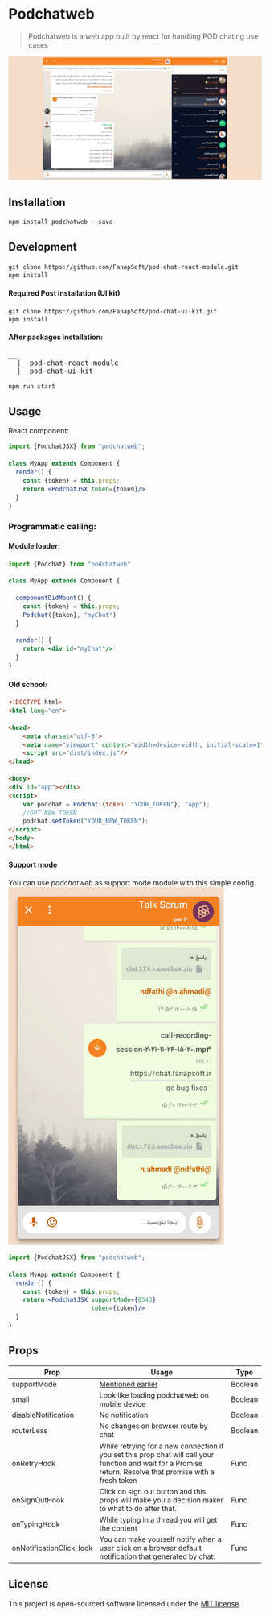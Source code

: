 # Podchatweb

> Podchatweb is a web app built by react for handling POD chating use cases

[![Preview of Podchat web][preview_image]][preview_image_url]

## Installation

```
npm install podchatweb --save
```

## Development

####    

```
git clone https://github.com/FanapSoft/pod-chat-react-module.git
npm install
```

#### Required Post installation (UI kit)

```
git clone https://github.com/FanapSoft/pod-chat-ui-kit.git
npm install
```

#### After packages installation:

<pre>
__
  |_ pod-chat-react-module
  |_ pod-chat-ui-kit
</pre>

```bash
npm run start
```

## Usage

React component:

```jsx
import {PodchatJSX} from "podchatweb";

class MyApp extends Component {
  render() {
    const {token} = this.props;
    return <PodchatJSX token={token}/>
  }
}
```

### Programmatic calling:

#### Module loader:

```jsx
import {Podchat} from "podchatweb"

class MyApp extends Component {

  componentDidMount() {
    const {token} = this.props;
    Podchat({token}, "myChat")
  }

  render() {
    return <div id="myChat"/>
  }
}
```

#### Old school:

```html
<!DOCTYPE html>
<html lang="en">

<head>
    <meta charset="utf-8">
    <meta name="viewport" content="width=device-width, initial-scale=1">
    <script src="dist/index.js"/>
</head>

<body>
<div id="app"></div>
<script>
    var podchat = Podchat({token: "YOUR_TOKEN"}, "app");
    //GOT NEW TOKEN
    podchat.setToken("YOUR_NEW_TOKEN");
</script>
</body>
</html>
```

#### Support mode

You can use *podchatweb* as support mode module with this simple config.
[![Support mode][support_mode]][support_mode_url]

```jsx
import {PodchatJSX} from "podchatweb";

class MyApp extends Component {
  render() {
    const {token} = this.props;
    return <PodchatJSX supportMode={8543}
                       token={token}/>
  }
}
```

## Props

<table>
<thead><th>Prop</th><th>Usage</th><th>Type</th></thead>
<tbody>

<tr>
<td>supportMode</td><td> <a href="#support-mode">Mentioned earlier</a> </td><td>Boolean</td>
</tr>

<tr>
<td>small</td><td>Look like loading podchatweb on mobile device</td><td>Boolean</td>
</tr>

<tr>
<td>disableNotification</td><td>No notification</td><td>Boolean</td>
</tr>

<tr>
<td>routerLess</td><td>No changes on browser route by chat</td><td>Boolean</td>
</tr>
<tr>
<td>onRetryHook</td><td>While retrying for a new connection if you set this prop chat will call your function and wait for a Promise return. Resolve that promise with a fresh token </td><td>Func</td>
</tr>
<tr>
<td>onSignOutHook</td><td>Click on sign out button and this props will make you a decision maker to what to do after that.</td><td>Func</td>
</tr>
<tr>
<td>onTypingHook</td><td>While typing in a thread you will get the content</td><td>Func</td>
</tr>
<tr>
<td>onNotificationClickHook</td><td>You can make yourself notify when a user click on a browser default notification that generated by chat.</td><td>Func</td>
</tr>
</tbody>
</table>

## License

This project is open-sourced software licensed under the [MIT license](http://opensource.org/licenses/MIT).


[//]: # (LINKS)

[preview_image]: https://raw.githubusercontent.com/FanapSoft/pod-chat-react-module/master/docs/preview.png "Preview of podchat web"

[preview_image_url]: https://raw.githubusercontent.com/FanapSoft/pod-chat-react-module/master/docs/preview.png

[support_mode]: https://raw.githubusercontent.com/FanapSoft/pod-chat-react-module/master/docs/support-mode.png "Support mode"

[support_mode_url]: https://raw.githubusercontent.com/FanapSoft/pod-chat-react-module/master/docs/support-mode.png